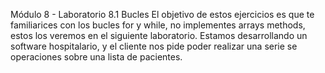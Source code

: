 Módulo 8 - Laboratorio 8.1 Bucles
El objetivo de estos ejercicios es que te familiarices con los bucles for y while, no implementes arrays methods, estos los veremos en el siguiente laboratorio.
Estamos desarrollando un software hospitalario, y el cliente nos pide poder realizar una serie se operaciones sobre una lista de pacientes.
